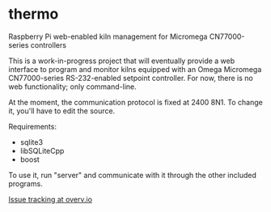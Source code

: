 # thermo
Raspberry Pi web-enabled kiln management for Micromega CN77000-series controllers

This is a work-in-progress project that will eventually provide a web interface to program and monitor kilns equipped with an Omega Micromega CN77000-series RS-232-enabled setpoint controller. For now, there is no web functionality; only command-line.

At the moment, the communication protocol is fixed at 2400 8N1. To change it, you'll have to edit the source.

Requirements: 
* sqlite3
* libSQLiteCpp
* boost

To use it, run "server" and communicate with it through the other included programs.

[Issue tracking at overv.io](https://overv.io/parkrrrr/thermo/)

